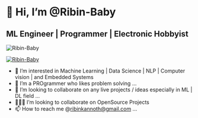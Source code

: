 # 👋 Hi, I’m @Ribin-Baby
## ML Engineer | Programmer | Electronic Hobbyist

<p align="left"> <img src="https://komarev.com/ghpvc/?username=Ribin-Baby&label=Profile%20views&color=0e75b6&style=flat" alt="Ribin-Baby" /> </p>

<p align="left"> <a href="https://github.com/ryo-ma/github-profile-trophy"><img src="https://github-profile-trophy.vercel.app/?username=Ribin-Baby" alt="Ribin-Baby" /></a> </p>

- 👀 I’m interested in Machine Learning | Data Science | NLP | Computer vision | and Embedded Systems
- 🌱 I’m a PROgrammer who likes problem solving ...
- 💞️ I’m looking to collaborate on any live projects / ideas especially in ML | DL field ...
- 🧑‍🤝‍🧑 I’m looking to collaborate on OpenSource Projects
- 📫 How to reach me @ribinkannoth@gmail.com ...

<!---
Ribin-Baby/Ribin-Baby is a ✨ special ✨ repository because its `README.md` (this file) appears on your GitHub profile.
You can click the Preview link to take a look at your changes.
--->
